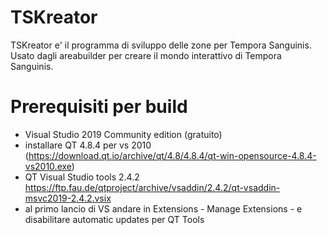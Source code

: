 # TSKreator
TSKreator e' il programma di sviluppo delle zone per Tempora Sanguinis.
Usato dagli areabuilder per creare il mondo interattivo di Tempora Sanguinis.

# Prerequisiti per build

- Visual Studio 2019 Community edition (gratuito)
- installare QT 4.8.4 per vs 2010 (https://download.qt.io/archive/qt/4.8/4.8.4/qt-win-opensource-4.8.4-vs2010.exe)
- QT Visual Studio tools 2.4.2 https://ftp.fau.de/qtproject/archive/vsaddin/2.4.2/qt-vsaddin-msvc2019-2.4.2.vsix
- al primo lancio di VS andare in Extensions - Manage Extensions - e disabilitare automatic updates per QT Tools
